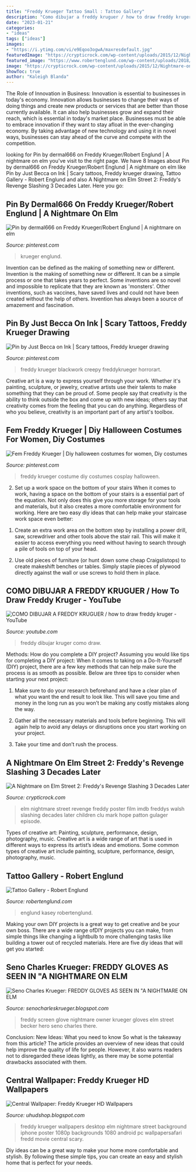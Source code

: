 ```yaml
---
title: "Freddy Krueger Tattoo Small : Tattoo Gallery"
description: "Como dibujar a freddy kruguer / how to draw freddy kruger"
date: "2023-01-21"
categories:
- "ideas"
tags: ["ideas"]
images:
- "https://i.ytimg.com/vi/e9Eqoo3ogwA/maxresdefault.jpg"
featuredImage: "https://crypticrock.com/wp-content/uploads/2015/12/Nightmare-on-Elm-Street-2-Freddys-Revenge-poster-1020268610.jpg"
featured_image: "https://www.robertenglund.com/wp-content/uploads/2018/04/casey-tat.jpg"
image: "https://crypticrock.com/wp-content/uploads/2015/12/Nightmare-on-Elm-Street-2-Freddys-Revenge-poster-1020268610.jpg"
ShowToc: true
author: "Kaleigh Blanda"
---
```



The Role of Innovation in Business:
Innovation is essential to businesses in today's economy. Innovation allows businesses to change their ways of doing things and create new products or services that are better than those currently available. It can also help businesses grow and expand their reach, which is essential in today's market place.
Businesses must be able to embrace innovation if they want to stay afloat in the ever-changing economy. By taking advantage of new technology and using it in novel ways, businesses can stay ahead of the curve and compete with the competition.

	

		
looking for Pin by dermal666 on Freddy Krueger/Robert Englund | A nightmare on elm you've visit to the right page. We have 8 Images about Pin by dermal666 on Freddy Krueger/Robert Englund | A nightmare on elm like Pin by Just Becca on Ink | Scary tattoos, Freddy krueger drawing, Tattoo Gallery - Robert Englund and also A Nightmare on Elm Street 2: Freddy&#039;s Revenge Slashing 3 Decades Later. Here you go:
		
    
## Pin By Dermal666 On Freddy Krueger/Robert Englund | A Nightmare On Elm

<img loading=lazy src="https://i.pinimg.com/736x/8d/82/2a/8d822af5b4e2a7dbdd8fc8cbb53880ea.jpg" onerror="this.onerror=null;this.src='https://tse2.mm.bing.net/th?id=OIP.HKzfeWFJaA4K2-lmFJI7-AHaK_&amp;pid=15.1';" alt="Pin by dermal666 on Freddy Krueger/Robert Englund | A nightmare on elm">

_Source: pinterest.com_

>krueger englund. 

	

Invention can be defined as the making of something new or different.
Invention is the making of something new or different. It can be a simple process or one that takes years to perfect. Some inventions are so novel and impossible to replicate that they are known as 'monsters'. Other inventions, such as vaccines, have saved lives and could not have been created without the help of others. Invention has always been a source of amazement and fascination.

    
## Pin By Just Becca On Ink | Scary Tattoos, Freddy Krueger Drawing

<img loading=lazy src="https://i.pinimg.com/736x/73/43/ee/7343eec820efb3b8316fbc7e3649ea35.jpg" onerror="this.onerror=null;this.src='https://tse2.mm.bing.net/th?id=OIP.orS1cqwCyG1QFPnVPVl8gwHaLu&amp;pid=15.1';" alt="Pin by Just Becca on Ink | Scary tattoos, Freddy krueger drawing">

_Source: pinterest.com_

>freddy krueger blackwork creepy freddykrueger horrorart. 

	

Creative art is a way to express yourself through your work. Whether it's painting, sculpture, or jewelry, creative artists use their talents to make something that they can be proud of. Some people say that creativity is the ability to think outside the box and come up with new ideas; others say that creativity comes from the feeling that you can do anything. Regardless of who you believe, creativity is an important part of any artist's toolbox.

    
## Fem Freddy Krueger | Diy Halloween Costumes For Women, Diy Costumes

<img loading=lazy src="https://i.pinimg.com/736x/c3/6f/19/c36f194f173d484556b292d9d9125c9a--epic-costumes-costumes-for-women.jpg" onerror="this.onerror=null;this.src='https://tse2.mm.bing.net/th?id=OIP.m5NdXNiGgJQCPLEEb3EiBgAAAA&amp;pid=15.1';" alt="Fem Freddy Krueger | Diy halloween costumes for women, Diy costumes">

_Source: pinterest.com_

>freddy krueger costume diy costumes cosplay halloween. 

	

2) Set up a work space on the bottom of your stairs
When it comes to work, having a space on the bottom of your stairs is a essential part of the equation. Not only does this give you more storage for your tools and materials, but it also creates a more comfortable environment for working. Here are two easy diy ideas that can help make your staircase work space even better:
1. Create an extra work area on the bottom step by installing a power drill, saw, screwdriver and other tools above the stair rail. This will make it easier to access everything you need without having to search through a pile of tools on top of your head.

2. Use old pieces of furniture (or hunt down some cheap Craigslistops) to create makeshift benches or tables. Simply staple pieces of plywood directly against the wall or use screws to hold them in place.

    
## COMO DIBUJAR A FREDDY KRUGUER / How To Draw Freddy Kruger - YouTube

<img loading=lazy src="https://i.ytimg.com/vi/e9Eqoo3ogwA/maxresdefault.jpg" onerror="this.onerror=null;this.src='https://tse2.mm.bing.net/th?id=OIP.Y76srxTVqG269OuA0ZXbCAHaEK&amp;pid=15.1';" alt="COMO DIBUJAR A FREDDY KRUGUER / how to draw freddy kruger - YouTube">

_Source: youtube.com_

>freddy dibujar kruger como draw. 

	

Methods: How do you complete a DIY project?
Assuming you would like tips for completing a DIY project: 
When it comes to taking on a Do-It-Yourself (DIY) project, there are a few key methods that can help make sure the process is as smooth as possible. Below are three tips to consider when starting your next project:

1. Make sure to do your research beforehand and have a clear plan of what you want the end result to look like. This will save you time and money in the long run as you won’t be making any costly mistakes along the way.

2. Gather all the necessary materials and tools before beginning. This will again help to avoid any delays or disruptions once you start working on your project.

3. Take your time and don’t rush the process.

    
## A Nightmare On Elm Street 2: Freddy&#039;s Revenge Slashing 3 Decades Later

<img loading=lazy src="https://crypticrock.com/wp-content/uploads/2015/12/Nightmare-on-Elm-Street-2-Freddys-Revenge-poster-1020268610.jpg" onerror="this.onerror=null;this.src='https://tse1.mm.bing.net/th?id=OIP.DHL5Vgbx3Y2v_oYCSTrfbQHaK-&amp;pid=15.1';" alt="A Nightmare on Elm Street 2: Freddy&#039;s Revenge Slashing 3 Decades Later">

_Source: crypticrock.com_

>elm nightmare street revenge freddy poster film imdb freddys walsh slashing decades later children clu mark hope patton gulager episode. 

	

Types of creative art: Painting, sculpture, performance, design, photography, music.
Creative art is a wide range of art that is used in different ways to express its artist’s ideas and emotions. Some common types of creative art include painting, sculpture, performance, design, photography, music.

    
## Tattoo Gallery - Robert Englund

<img loading=lazy src="https://www.robertenglund.com/wp-content/uploads/2018/04/casey-tat.jpg" onerror="this.onerror=null;this.src='https://tse4.mm.bing.net/th?id=OIP.zYqrturhR2j2mBlx3lvAzwHaJ4&amp;pid=15.1';" alt="Tattoo Gallery - Robert Englund">

_Source: robertenglund.com_

>englund kasey robertenglund. 

	

Making your own DIY projects is a great way to get creative and be your own boss. There are a wide range ofDIY projects you can make, from simple things like changing a lightbulb to more challenging tasks like building a tower out of recycled materials. Here are five diy ideas that will get you started: 

    
## Seno Charles Krueger: FREDDY GLOVES AS SEEN IN &quot;A NIGHTMARE ON ELM

<img loading=lazy src="http://2.bp.blogspot.com/-1MygihhcZHQ/VrGnC-i8iaI/AAAAAAAAAtQ/xYFkjgyh5YU/s1600/B67D9PvIgAAFyNG.jpg" onerror="this.onerror=null;this.src='https://tse3.mm.bing.net/th?id=OIP.Ag0k-_8RGDnrvgoBKRb_xgAAAA&amp;pid=15.1';" alt="Seno Charles Krueger: FREDDY GLOVES AS SEEN IN &quot;A NIGHTMARE ON ELM">

_Source: senocharleskrueger.blogspot.com_

>freddy screen glove nightmare owner krueger gloves elm street becker hero seno charles there. 

	

Conclusion: New Ideas: What you need to know
So what is the takeaway from this article? 
The article provides an overview of new ideas that could help improve the quality of life for people. However, it also warns readers not to disregarded these ideas lightly, as there may be some potential drawbacks associated with them.

    
## Central Wallpaper: Freddy Krueger HD Wallpapers

<img loading=lazy src="http://3.bp.blogspot.com/-eGUhwRPatiE/TmfxbIcgmgI/AAAAAAAAA2Y/8QqI7vIzImI/s1600/nightmare_on_elm_street_fredd_krueger_.jpg" onerror="this.onerror=null;this.src='https://tse4.mm.bing.net/th?id=OIP.dzjfMW1FDUpSMyRaditLKgHaJ4&amp;pid=15.1';" alt="Central Wallpaper: Freddy Krueger HD Wallpapers">

_Source: uhudshop.blogspot.com_

>freddy krueger wallpapers desktop elm nightmare street background iphone poster 1080p backgrounds 1080 android pc wallpapersafari fredd movie central scary. 

	

Diy ideas can be a great way to make your home more comfortable and stylish. By following these simple tips, you can create an easy and stylish home that is perfect for your needs.

